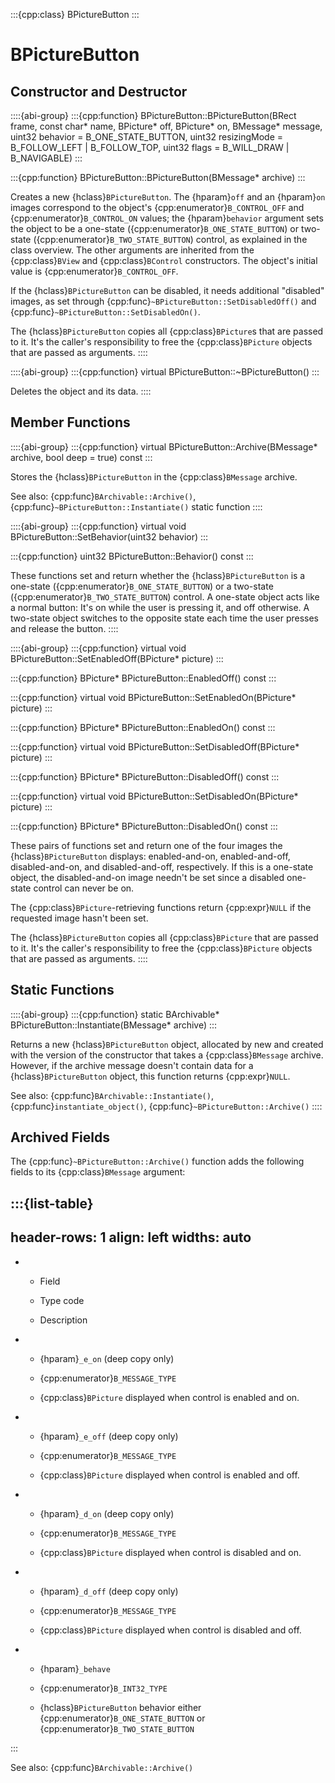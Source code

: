 :::{cpp:class} BPictureButton
:::

# BPictureButton

## Constructor and Destructor

::::{abi-group}
:::{cpp:function} BPictureButton::BPictureButton(BRect frame, const char* name, BPicture* off, BPicture* on, BMessage* message, uint32 behavior = B_ONE_STATE_BUTTON, uint32 resizingMode = B_FOLLOW_LEFT | B_FOLLOW_TOP, uint32 flags = B_WILL_DRAW | B_NAVIGABLE)
:::

:::{cpp:function} BPictureButton::BPictureButton(BMessage* archive)
:::

Creates a new {hclass}`BPictureButton`. The {hparam}`off` and an
{hparam}`on` images correspond to the object's
{cpp:enumerator}`B_CONTROL_OFF` and {cpp:enumerator}`B_CONTROL_ON` values;
the {hparam}`behavior` argument sets the object to be a one-state
({cpp:enumerator}`B_ONE_STATE_BUTTON`) or two-state
({cpp:enumerator}`B_TWO_STATE_BUTTON`) control, as explained in the class
overview. The other arguments are inherited from the {cpp:class}`BView` and
{cpp:class}`BControl` constructors. The object's initial value is
{cpp:enumerator}`B_CONTROL_OFF`.

If the {hclass}`BPictureButton` can be disabled, it needs additional
"disabled" images, as set through
{cpp:func}`~BPictureButton::SetDisabledOff()` and
{cpp:func}`~BPictureButton::SetDisabledOn()`.

The {hclass}`BPictureButton` copies all {cpp:class}`BPicture`s that are
passed to it. It's the caller's responsibility to free the
{cpp:class}`BPicture` objects that are passed as arguments.
::::

::::{abi-group}
:::{cpp:function} virtual BPictureButton::~BPictureButton()
:::

Deletes the object and its data.
::::

## Member Functions

::::{abi-group}
:::{cpp:function} virtual BPictureButton::Archive(BMessage* archive, bool deep = true) const
:::

Stores the {hclass}`BPictureButton` in the {cpp:class}`BMessage` archive.

See also: {cpp:func}`BArchivable::Archive()`,
{cpp:func}`~BPictureButton::Instantiate()` static function
::::

::::{abi-group}
:::{cpp:function} virtual void BPictureButton::SetBehavior(uint32 behavior)
:::

:::{cpp:function} uint32 BPictureButton::Behavior() const
:::

These functions set and return whether the {hclass}`BPictureButton` is a
one-state ({cpp:enumerator}`B_ONE_STATE_BUTTON`) or a two-state
({cpp:enumerator}`B_TWO_STATE_BUTTON`) control. A one-state object acts
like a normal button: It's on while the user is pressing it, and off
otherwise. A two-state object switches to the opposite state each time the
user presses and release the button.
::::

::::{abi-group}
:::{cpp:function} virtual void BPictureButton::SetEnabledOff(BPicture* picture)
:::

:::{cpp:function} BPicture* BPictureButton::EnabledOff() const
:::

:::{cpp:function} virtual void BPictureButton::SetEnabledOn(BPicture* picture)
:::

:::{cpp:function} BPicture* BPictureButton::EnabledOn() const
:::

:::{cpp:function} virtual void BPictureButton::SetDisabledOff(BPicture* picture)
:::

:::{cpp:function} BPicture* BPictureButton::DisabledOff() const
:::

:::{cpp:function} virtual void BPictureButton::SetDisabledOn(BPicture* picture)
:::

:::{cpp:function} BPicture* BPictureButton::DisabledOn() const
:::

These pairs of functions set and return one of the four images the
{hclass}`BPictureButton` displays: enabled-and-on, enabled-and-off,
disabled-and-on, and disabled-and-off, respectively. If this is a one-state
object, the disabled-and-on image needn't be set since a disabled one-state
control can never be on.

The {cpp:class}`BPicture`-retrieving functions return {cpp:expr}`NULL` if
the requested image hasn't been set.

The {hclass}`BPictureButton` copies all {cpp:class}`BPicture` that are
passed to it. It's the caller's responsibility to free the
{cpp:class}`BPicture` objects that are passed as arguments.
::::

## Static Functions

::::{abi-group}
:::{cpp:function} static BArchivable* BPictureButton::Instantiate(BMessage* archive)
:::

Returns a new {hclass}`BPictureButton` object, allocated by new and
created with the version of the constructor that takes a
{cpp:class}`BMessage` archive. However, if the archive message doesn't
contain data for a {hclass}`BPictureButton` object, this function returns
{cpp:expr}`NULL`.

See also: {cpp:func}`BArchivable::Instantiate()`,
{cpp:func}`instantiate_object()`, {cpp:func}`~BPictureButton::Archive()`
::::

## Archived Fields

The {cpp:func}`~BPictureButton::Archive()` function adds the following
fields to its {cpp:class}`BMessage` argument:

:::{list-table}
---
header-rows: 1
align: left
widths: auto
---
-
	- Field

	- Type code

	- Description

-
	- {hparam}`_e_on` (deep copy only)

	- {cpp:enumerator}`B_MESSAGE_TYPE`

	- {cpp:class}`BPicture` displayed when control is enabled and on.

-
	- {hparam}`_e_off` (deep copy only)

	- {cpp:enumerator}`B_MESSAGE_TYPE`

	- {cpp:class}`BPicture` displayed when control is enabled and off.

-
	- {hparam}`_d_on` (deep copy only)

	- {cpp:enumerator}`B_MESSAGE_TYPE`

	- {cpp:class}`BPicture` displayed when control is disabled and on.

-
	- {hparam}`_d_off` (deep copy only)

	- {cpp:enumerator}`B_MESSAGE_TYPE`

	- {cpp:class}`BPicture` displayed when control is disabled and off.

-
	- {hparam}`_behave`

	- {cpp:enumerator}`B_INT32_TYPE`

	- {hclass}`BPictureButton` behavior either
{cpp:enumerator}`B_ONE_STATE_BUTTON` or
{cpp:enumerator}`B_TWO_STATE_BUTTON`


:::

See also: {cpp:func}`BArchivable::Archive()`
